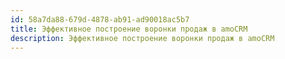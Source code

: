 ```yaml
---
id: 58a7da88-679d-4878-ab91-ad90018ac5b7
title: Эффективное построение воронки продаж в amoCRM
description: Эффективное построение воронки продаж в amoCRM
---
```

